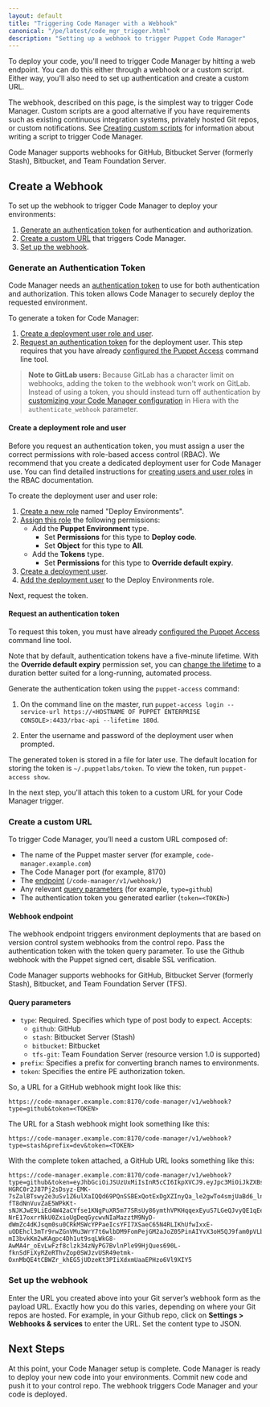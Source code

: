```yaml
---
layout: default
title: "Triggering Code Manager with a Webhook"
canonical: "/pe/latest/code_mgr_trigger.html"
description: "Setting up a webhook to trigger Puppet Code Manager"
---
```


[repo]: ./cmgmt_control_repo.html
[puppetfile]: ./cmgmt_puppetfile.html
[code_mgr]: ./code_mgr.html
[r10k]: ./r10k.html
[code_mgr_config]: ./code_mgr_config.html
[code_mgr_custom]: ./code_mgr_custom.html
[code_mgr_webhook]: ./code_mgr_webhook.html
[scripts]: ./code_mgr_scripts.html
[r10k_config]: ./r10k_config.html
[r10k_custom]: ./r10k_custom.html
[r10k_run]: ./r10k_run.html
[r10k_ref]: ./r10k_ref.html
[upgrade]: ./code_mgr_upgrade.html
[filesync]: ./cmgmt_filesync.html


[token]: ./rbac_token_auth.html
[rbac_life]: ./rbac_token_auth.html#changing-the-default-lifetime
[rbac_perm]: ./rbac_permissions.html
[users_roles]: ./rbac_user_roles.html
[create_user]: ./rbac_user_roles.html#create-a-new-user
[config_access]: ./rbac_token_auth.html#configuring-puppet-access
[role_perm]: ./rbac_user_roles.html#assign-permissions-to-a-user-role
[add_user]: ./rbac_user_roles.html#add-a-user-to-a-user-role

To deploy your code, you'll need to trigger Code Manager by hitting a web endpoint. You can do this either through a webhook or a custom script. Either way, you'll also need to set up authentication and create a custom URL. 

The webhook, described on this page, is the simplest way to trigger Code Manager. Custom scripts are a good alternative if you have requirements such as existing continuous integration systems, privately hosted Git repos, or custom notifications. See [Creating custom scripts][scripts] for information about writing a script to trigger Code Manager.

Code Manager supports webhooks for GitHub, Bitbucket Server (formerly Stash), Bitbucket, and Team Foundation Server. 

## Create a Webhook

To set up the webhook to trigger Code Manager to deploy your environments:

1. [Generate an authentication token](#generate-an-authentication-token) for authentication and authorization. 
2. [Create a custom URL](#create-a-custom-url) that triggers Code Manager.
3. [Set up the webhook](#set-up-the-webhook).

### Generate an Authentication Token

Code Manager needs an [authentication token][token] to use for both authentication and authorization. This token allows Code Manager to securely deploy the requested environment.

To generate a token for Code Manager:

1. [Create a deployment user role and user](#create-a-deployment-role-and-user).
2. [Request an authentication token](#request-an-authentication-token) for the deployment user. This step requires that you have already [configured the Puppet Access][config_access] command line tool.

> **Note to GitLab users:** Because GitLab has a character limit on webhooks, adding the token to the webhook won't work on GitLab. Instead of using a token, you should instead turn off authentication by [customizing your Code Manager configuration][code_mgr_custom] in Hiera with the `authenticate_webhook` parameter.

#### Create a deployment role and user

Before you request an authentication token, you must assign a user the correct permissions with role-based access control (RBAC). We recommend that you create a dedicated deployment user for Code Manager use. You can find detailed instructions for [creating users and user roles][users_roles] in the RBAC documentation.

To create the deployment user and user role:

1. [Create a new role][create_user] named "Deploy Environments".
2. [Assign this role][role_perm] the following permissions:
    * Add the **Puppet Environment** type.
      * Set **Permissions** for this type to **Deploy code**.
      * Set **Object** for this type to **All**.
    * Add the **Tokens** type.
      * Set **Permissions** for this type to **Override default expiry**.
3. [Create a deployment user][create_user].
4. [Add the deployment user][add_user] to the Deploy Environments role.

Next, request the token.

#### Request an authentication token

To request this token, you must have already [configured the Puppet Access][config_access] command line tool. 

Note that by default, authentication tokens have a five-minute lifetime. With the **Override default expiry** permission set, you can [change the lifetime][rbac_life] to a duration better suited for a long-running, automated process.

Generate the authentication token using the `puppet-access` command:

1. On the command line on the master, run `puppet-access login --service-url https://<HOSTNAME OF PUPPET ENTERPRISE CONSOLE>:4433/rbac-api --lifetime 180d`. 

2. Enter the username and password of the deployment user when prompted.
   
The generated token is stored in a file for later use. The default location for storing the token is `~/.puppetlabs/token`. To view the token, run `puppet-access show`.

In the next step, you'll attach this token to a custom URL for your Code Manager trigger.

### Create a custom URL

To trigger Code Manager, you’ll need a custom URL composed of:

* The name of the Puppet master server (for example, `code-manager.example.com`)
* The Code Manager port (for example, 8170)
* The [endpoint](#webhook-endpoint) (`/code-manager/v1/webhook/`)
* Any relevant [query parameters](#query-parameters) (for example, `type=github`)
* The authentication token you generated earlier (`token=<TOKEN>`)

#### Webhook endpoint

The webhook endpoint triggers environment deployments that are based on version control system webhooks from the control repo. Pass the authentication token with the token query parameter. To use the Github webhook with the Puppet signed cert, disable SSL verification.

Code Manager supports webhooks for GitHub, Bitbucket Server (formerly Stash), Bitbucket, and Team Foundation Server (TFS). 

#### Query parameters

* `type`: Required. Specifies which type of post body to expect. Accepts:
    * `github`: GitHub
    * `stash`: Bitbucket Server (Stash)
    * `bitbucket`: Bitbucket
    * `tfs-git`: Team Foundation Server (resource version 1.0 is supported)
* `prefix`: Specifies a prefix for converting branch names to environments.
* `token`: Specifies the entire PE authorization token. 

So, a URL for a GitHub webhook might look like this:

```
https://code-manager.example.com:8170/code-manager/v1/webhook?type=github&token=<TOKEN>
```

The URL for a Stash webhook might look something like this:

```
https://code-manager.example.com:8170/code-manager/v1/webhook?type=stash&prefix=dev&token=<TOKEN>
```

With the complete token attached, a GitHub URL looks something like this:

```
https://code-manager.example.com:8170/code-manager/v1/webhook?type=github&token=eyJhbGciOiJSUzUxMiIsInR5cCI6IkpXVCJ9.eyJpc3MiOiJkZXBsb3kiLCJpYXQiOjE0NDY2NjQ1OTAsImV4cCI6MTQ3ODI4Njk5MCwic3ViIjp7ImlkIjoiZWNmOTJlYzYtMjg1Zi00NzExLWI0MDktMzFmMGYzMGIzOGUwIiwibG9naW4iOiJkZXBsb3kifX0.OdEIA-HGRC0r2J87Pj2sDsyz-EMK-7sZalBTswy2e3uSv1Z6ulXaIQQd69PQnSSBExQotExDgXZInyQa_le2gwTo4smjUaBd6_lnPYr6GJ4hjB4-fT8dNnVuvZaE5WPkKt-sNJKJwE9LiEd4W42aCYfse1KNgPuXR5m77SRsUy86ymthVPKHqqexEyuS7LGeQJvyQE1qEejSdbiLg6znlJXhglWic6ZEpHcYBrFFE4aNwuOYXM4yIL803yIMviBwXRtt9HxbtUBZ8D4ag14ELMefQTlqrKvepKXd29oJG06FwkKcWV9PWiQ0Q-NrE17oxrrNkU0ZxioUgDeqGycwvNIaMazztM9NyD-dWmZc4dKJsqm0su0CRkMSWcYPPaeIcsYFI7XSaeC65N4RLIKhUfwIxxE-uODEhcl3mTr9rwZGnVMu3WrY7t6wlbDM9FomPejGM2aJoZ05PinAIYvX3oH5QJ9fam0pVLb-mI3bvkKm2wKAgpc4Dh1ut9sqLWkG8-AwMA4r_oEvLwFzf8clzk34zNyPG7BvlnPle99HjQues690L-fknSdFiXyRZeRThvZop0SWJzvUSR49etmk-OxnMbQE4tCBWZr_khEG5jUDzeKt3PIiXdxmUaaEPHzo6Vl9XIY5
```

### Set up the webhook

Enter the URL you created above into your Git server’s webhook form as the payload URL. Exactly how you do this varies, depending on where your Git repos are hosted. For example, in your Github repo, click on **Settings > Webhooks & services** to enter the URL. Set the content type to JSON.

## Next Steps

At this point, your Code Manager setup is complete. Code Manager is ready to deploy your new code into your environments. Commit new code and push it to your control repo. The webhook triggers Code Manager and your code is deployed.
